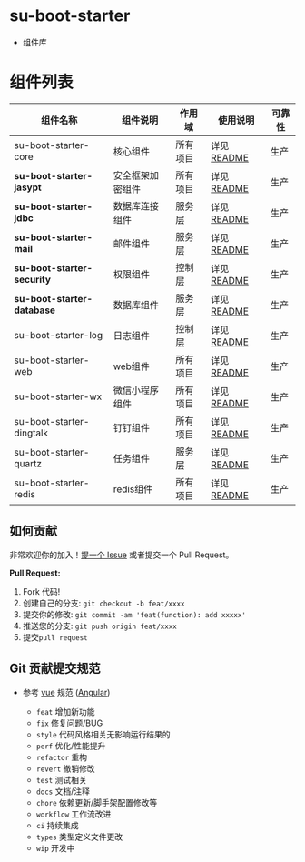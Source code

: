 # su-boot-starter

- 组件库

# 组件列表

| 组件名称                         | 组件说明     | 作用域  | 	使用说明                                           | 可靠性 |
|------------------------------|----------|------|-------------------------------------------------|-----|
| su-boot-starter-core         | 核心组件     | 所有项目 | 详见 [README](su-boot-starter-core/README.md)     | 生产  |
| **su-boot-starter-jasypt**   | 安全框架加密组件 | 所有项目 | 详见 [README](su-boot-starter-jasypt/README.md)   | 生产  |
| **su-boot-starter-jdbc**     | 数据库连接组件  | 服务层  | 详见 [README](su-boot-starter-jdbc/README.md)     | 生产  | 
| **su-boot-starter-mail**     | 邮件组件     | 服务层  | 详见 [README](su-boot-starter-mail/README.md)     | 生产  |
| **su-boot-starter-security** | 权限组件     | 控制层  | 详见 [README](su-boot-starter-security/README.md) | 生产  |
| **su-boot-starter-database** | 数据库组件    | 服务层  | 详见 [README](su-boot-starter-database/README.md) | 生产  |
| su-boot-starter-log          | 日志组件     | 控制层  | 详见 [README](su-boot-starter-log/README.md)      | 生产  |
| su-boot-starter-web          | web组件    | 所有项目 | 详见 [README](su-boot-starter-web/README.md)      | 生产  |
| su-boot-starter-wx           | 微信小程序组件  | 所有项目 | 详见 [README](su-boot-starter-wx/README.md)       | 生产  |
| su-boot-starter-dingtalk     | 钉钉组件     | 所有项目 | 详见 [README](su-boot-starter-dingtalk/README.md) | 生产  |
| su-boot-starter-quartz       | 任务组件     | 服务层  | 详见 [README](su-boot-starter-quartz/README.md)   | 生产  |
| su-boot-starter-redis        | redis组件  | 所有项目 | 详见 [README](su-boot-starter-redis/README.md)    | 生产  |

## 如何贡献

非常欢迎你的加入！[提一个 Issue](https://github.com/JsckChin/su-boot-starter/issues) 或者提交一个 Pull Request。

**Pull Request:**

1. Fork 代码!
2. 创建自己的分支: `git checkout -b feat/xxxx`
3. 提交你的修改: `git commit -am 'feat(function): add xxxxx'`
4. 推送您的分支: `git push origin feat/xxxx`
5. 提交`pull request`

## Git 贡献提交规范

- 参考 [vue](https://github.com/vuejs/vue/blob/dev/.github/COMMIT_CONVENTION.md) 规范 ([Angular](https://github.com/conventional-changelog/conventional-changelog/tree/master/packages/conventional-changelog-angular))

    - `feat` 增加新功能
    - `fix` 修复问题/BUG
    - `style` 代码风格相关无影响运行结果的
    - `perf` 优化/性能提升
    - `refactor` 重构
    - `revert` 撤销修改
    - `test` 测试相关
    - `docs` 文档/注释
    - `chore` 依赖更新/脚手架配置修改等
    - `workflow` 工作流改进
    - `ci` 持续集成
    - `types` 类型定义文件更改
    - `wip` 开发中
